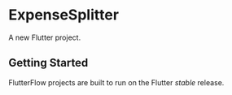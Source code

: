 # ExpenseSplitter

A new Flutter project.

## Getting Started

FlutterFlow projects are built to run on the Flutter _stable_ release.
